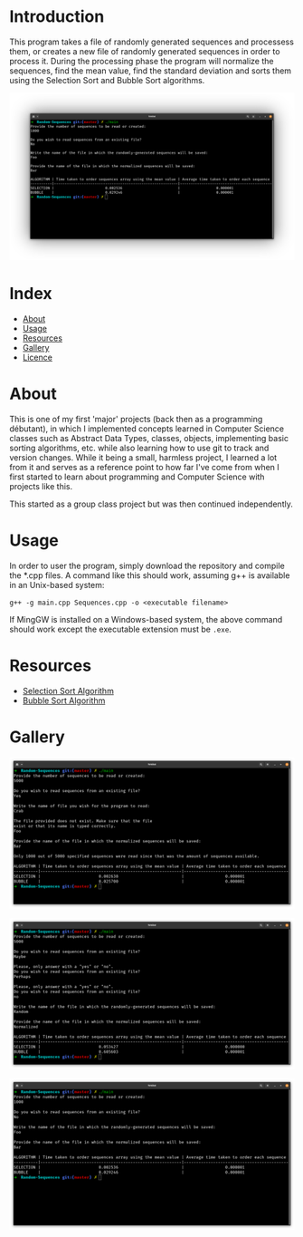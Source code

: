 # Introduction

This program takes a file of randomly generated sequences and processess them, or creates a new file of randomly generated sequences in order to process it. During the processing phase the program will normalize the sequences, find the mean value, find the standard deviation and sorts them using the Selection Sort and Bubble Sort algorithms.

<p align="center">
    <img src="gallery/sample.png" width="738">
</p>

# Index
- [About](#About)
- [Usage](#Usage)
- [Resources](#Resources)
- [Gallery](#Gallery)
- [Licence](#Licence)

# About
This is one of my first 'major' projects (back then as a programming débutant), in which I implemented concepts learned in Computer Science classes such as Abstract Data Types, classes, objects, implementing basic sorting algorithms, etc. while also learning how to use git to track and version changes. While it being a small, harmless project, I learned a lot from it and serves as a reference point to how far I've come from when I first started to learn about programming and Computer Science with projects like this.

This started as a group class project but was then continued independently.

# Usage
In order to user the program, simply download the repository and compile the *.cpp files. A command like this should work, assuming g++ is available in an Unix-based system:
```
g++ -g main.cpp Sequences.cpp -o <executable filename>
```

If MingGW is installed on a Windows-based system, the above command should work except the executable extension must be `.exe`.


# Resources
- [Selection Sort Algorithm](https://en.wikipedia.org/wiki/Selection_sort)
- [Bubble Sort Algorithm](https://en.wikipedia.org/wiki/Bubble_sort#:~:text=Bubble%20sort%2C%20sometimes%20referred%20to,until%20the%20list%20is%20sorted.)

# Gallery

![Wrong Name or Nonexistent File](gallery/wrongFileName.png)

![Wrong Answer to Yes-No Question](gallery/wrongAnswer.png)

![Sample Output](gallery/sampleOutput.png)
